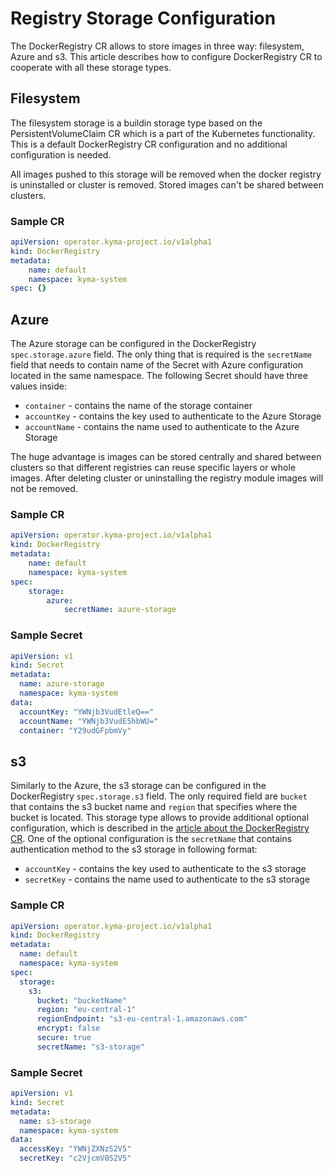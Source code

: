 # Registry Storage Configuration

The DockerRegistry CR allows to store images in three way: filesystem, Azure and s3. This article describes how to configure DockerRegistry CR to cooperate with all these storage types.

## Filesystem

The filesystem storage is a buildin storage type based on the PersistentVolumeClaim CR which is a part of the Kubernetes functionality. This is a default DockerRegistry CR configuration and no additional configuration is needed.

All images pushed to this storage will be removed when the docker registry is uninstalled or cluster is removed. Stored images can't be shared between clusters.

### Sample CR

```yaml
apiVersion: operator.kyma-project.io/v1alpha1
kind: DockerRegistry
metadata:
    name: default
    namespace: kyma-system
spec: {}
```

## Azure

The Azure storage can be configured in the DockerRegistry `spec.storage.azure` field. The only thing that is required is the `secretName` field that needs to contain name of the Secret with Azure configuration located in the same namespace. The following Secret should have three values inside:

* `container` - contains the name of the storage container
* `accountKey` - contains the key used to authenticate to the Azure Storage
* `accountName` - contains the name used to authenticate to the Azure Storage

The huge advantage is images can be stored centrally and shared between clusters so that different registries can reuse specific layers or whole images. After deleting cluster or uninstalling the registry module images will not be removed.

### Sample CR

```yaml
apiVersion: operator.kyma-project.io/v1alpha1
kind: DockerRegistry
metadata:
    name: default
    namespace: kyma-system
spec:
    storage:
        azure:
            secretName: azure-storage
```

### Sample Secret

```yaml
apiVersion: v1
kind: Secret
metadata:
  name: azure-storage
  namespace: kyma-system
data:
  accountKey: "YWNjb3VudEtleQ=="
  accountName: "YWNjb3VudE5hbWU="
  container: "Y29udGFpbmVy"
```

## s3

Similarly to the Azure, the s3 storage can be configured in the DockerRegistry `spec.storage.s3` field. The only required field are `bucket` that contains the s3 bucket name and `region` that specifies where the bucket is located. This storage type allows to provide additional optional configuration, which is described in the [article about the DockerRegistry CR](../resources/06-20-docker-registry-cr.md). One of the optional configuration is the `secretName` that contains authentication method to the s3 storage in following format:

* `accountKey` - contains the key used to authenticate to the s3 storage
* `secretKey` - contains the name used to authenticate to the s3 storage

### Sample CR

```yaml
apiVersion: operator.kyma-project.io/v1alpha1
kind: DockerRegistry
metadata:
  name: default
  namespace: kyma-system
spec:
  storage:
    s3:
      bucket: "bucketName"
      region: "eu-central-1"
      regionEndpoint: "s3-eu-central-1.amazonaws.com"
      encrypt: false
      secure: true
      secretName: "s3-storage"
```

### Sample Secret

```yaml
apiVersion: v1
kind: Secret
metadata:
  name: s3-storage
  namespace: kyma-system
data:
  accessKey: "YWNjZXNzS2V5"
  secretKey: "c2VjcmV0S2V5"
```
